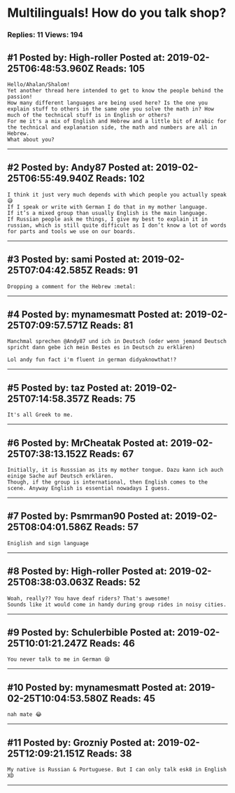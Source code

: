 # Multilinguals! How do you talk shop?

### Replies: 11 Views: 194

## \#1 Posted by: High-roller Posted at: 2019-02-25T06:48:53.960Z Reads: 105

```
Hello/Ahalan/Shalom!
Yet another thread here intended to get to know the people behind the passion!
How many different languages are being used here? Is the one you explain stuff to others in the same one you solve the math in? How much of the technical stuff is in English or others? 
For me it's a mix of English and Hebrew and a little bit of Arabic for the technical and explanation side, the math and numbers are all in Hebrew.
What about you?
```

---
## \#2 Posted by: Andy87 Posted at: 2019-02-25T06:55:49.940Z Reads: 102

```
I think it just very much depends with which people you actually speak 😅
If I speak or write with German I do that in my mother language.
If it’s a mixed group than usually English is the main language.
If Russian people ask me things, I give my best to explain it in russian, which is still quite difficult as I don’t know a lot of words for parts and tools we use on our boards.
```

---
## \#3 Posted by: sami Posted at: 2019-02-25T07:04:42.585Z Reads: 91

```
Dropping a comment for the Hebrew :metal:
```

---
## \#4 Posted by: mynamesmatt Posted at: 2019-02-25T07:09:57.571Z Reads: 81

```
Manchmal sprechen @Andy87 und ich in Deutsch (oder wenn jemand Deutsch spricht dann gebe ich mein Bestes es in Deutsch zu erklären)

Lol andy fun fact i'm fluent in german didyaknowthat!?
```

---
## \#5 Posted by: taz Posted at: 2019-02-25T07:14:58.357Z Reads: 75

```
It's all Greek to me.
```

---
## \#6 Posted by: MrCheatak Posted at: 2019-02-25T07:38:13.152Z Reads: 67

```
Initially, it is Russsian as its my mother tongue. Dazu kann ich auch einige Sache auf Deutsch erklären.
Though, if the group is international, then English comes to the scene. Anyway English is essential nowadays I guess.
```

---
## \#7 Posted by: Psmrman90 Posted at: 2019-02-25T08:04:01.586Z Reads: 57

```
Eniglish and sign language
```

---
## \#8 Posted by: High-roller Posted at: 2019-02-25T08:38:03.063Z Reads: 52

```
Woah, really?? You have deaf riders? That's awesome!
Sounds like it would come in handy during group rides in noisy cities.
```

---
## \#9 Posted by: Schulerbible Posted at: 2019-02-25T10:01:21.247Z Reads: 46

```
You never talk to me in German 😪
```

---
## \#10 Posted by: mynamesmatt Posted at: 2019-02-25T10:04:53.580Z Reads: 45

```
nah mate 😂
```

---
## \#11 Posted by: Grozniy Posted at: 2019-02-25T12:09:21.151Z Reads: 38

```
My native is Russian & Portuguese. But I can only talk esk8 in English XD
```

---
